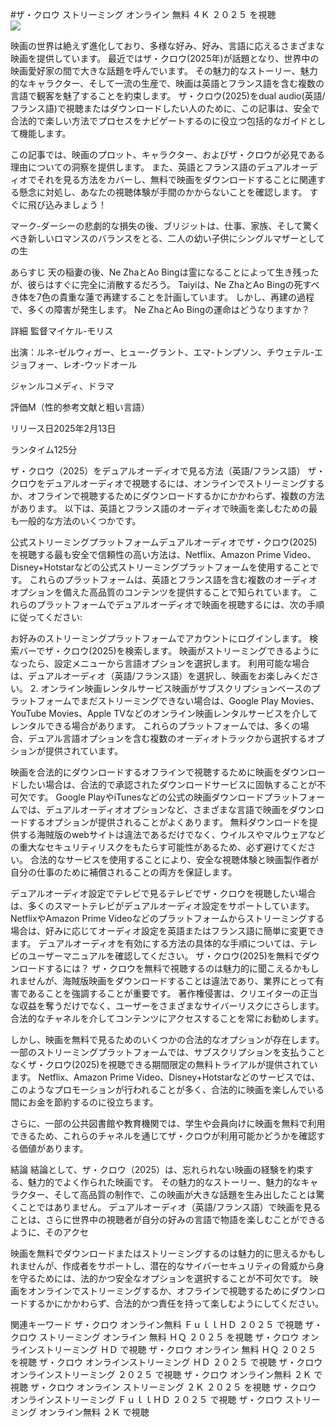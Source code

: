 #ザ・クロウ ストリーミング オンライン 無料 ４Ｋ ２０２５ を視聴  
[![](https://i.imgur.com/qSNzIqt.png)](https://movie.rssnews.media/cqKPWGBXp.php)  
  
映画の世界は絶えず進化しており、多様な好み、好み、言語に応えるさまざまな映画を提供しています。 最近ではザ・クロウ(2025年)が話題となり、世界中の映画愛好家の間で大きな話題を呼んでいます。 その魅力的なストーリー、魅力的なキャラクター、そして一流の生産で、映画は英語とフランス語を含む複数の言語で観客を魅了することを約束します。 ザ・クロウ(2025)をdual audio(英語/フランス語)で視聴またはダウンロードしたい人のために、この記事は、安全で合法的で楽しい方法でプロセスをナビゲートするのに役立つ包括的なガイドとして機能します。

この記事では、映画のプロット、キャラクター、およびザ・クロウが必見である理由についての洞察を提供します。 また、英語とフランス語のデュアルオーディオでそれを見る方法をカバーし、無料で映画をダウンロードすることに関連する懸念に対処し、あなたの視聴体験が手間のかからないことを確認します。 すぐに飛び込みましょう！

マーク-ダーシーの悲劇的な損失の後、ブリジットは、仕事、家族、そして驚くべき新しいロマンスのバランスをとる、二人の幼い子供にシングルマザーとしての生

あらすじ
天の稲妻の後、Ne ZhaとAo Bingは霊になることによって生き残ったが、彼らはすぐに完全に消散するだろう。 Taiyiは、Ne ZhaとAo Bingの死すべき体を7色の貴重な蓮で再建することを計画しています。 しかし、再建の過程で、多くの障害が発生します。 Ne ZhaとAo Bingの運命はどうなりますか？

詳細
監督マイケル-モリス

出演：ルネ-ゼルウィガー、ヒュー-グラント、エマ-トンプソン、チウェテル-エジョフォー、レオ-ウッドオール

ジャンルコメディ、ドラマ

評価M（性的参考文献と粗い言語）

リリース日2025年2月13日

ランタイム125分

ザ・クロウ（2025）をデュアルオーディオで見る方法（英語/フランス語）
ザ・クロウをデュアルオーディオで視聴するには、オンラインでストリーミングするか、オフラインで視聴するためにダウンロードするかにかかわらず、複数の方法があります。 以下は、英語とフランス語のオーディオで映画を楽しむための最も一般的な方法のいくつかです。

公式ストリーミングプラットフォームデュアルオーディオでザ・クロウ(2025)を視聴する最も安全で信頼性の高い方法は、Netflix、Amazon Prime Video、Disney+Hotstarなどの公式ストリーミングプラットフォームを使用することです。 これらのプラットフォームは、英語とフランス語を含む複数のオーディオオプションを備えた高品質のコンテンツを提供することで知られています。
これらのプラットフォームでデュアルオーディオで映画を視聴するには、次の手順に従ってください:

お好みのストリーミングプラットフォームでアカウントにログインします。 検索バーでザ・クロウ(2025)を検索します。 映画がストリーミングできるようになったら、設定メニューから言語オプションを選択します。 利用可能な場合は、デュアルオーディオ（英語/フランス語）を選択し、映画をお楽しみください。 2. オンライン映画レンタルサービス映画がサブスクリプションベースのプラットフォームでまだストリーミングできない場合は、Google Play Movies、YouTube Movies、Apple TVなどのオンライン映画レンタルサービスを介してレンタルできる場合があります。 これらのプラットフォームでは、多くの場合、デュアル言語オプションを含む複数のオーディオトラックから選択するオプションが提供されています。

映画を合法的にダウンロードするオフラインで視聴するために映画をダウンロードしたい場合は、合法的で承認されたダウンロードサービスに固執することが不可欠です。 Google PlayやiTunesなどの公式の映画ダウンロードプラットフォームでは、デュアルオーディオオプションなど、さまざまな言語で映画をダウンロードするオプションが提供されることがよくあります。
無料ダウンロードを提供する海賊版のwebサイトは違法であるだけでなく、ウイルスやマルウェアなどの重大なセキュリティリスクをもたらす可能性があるため、必ず避けてください。 合法的なサービスを使用することにより、安全な視聴体験と映画製作者が自分の仕事のために補償されることの両方を保証します。

デュアルオーディオ設定でテレビで見るテレビでザ・クロウを視聴したい場合は、多くのスマートテレビがデュアルオーディオ設定をサポートしています。 NetflixやAmazon Prime Videoなどのプラットフォームからストリーミングする場合は、好みに応じてオーディオ設定を英語またはフランス語に簡単に変更できます。 デュアルオーディオを有効にする方法の具体的な手順については、テレビのユーザーマニュアルを確認してください。
ザ・クロウ(2025)を無料でダウンロードするには？
ザ・クロウを無料で視聴するのは魅力的に聞こえるかもしれませんが、海賊版映画をダウンロードすることは違法であり、業界にとって有害であることを強調することが重要です。 著作権侵害は、クリエイターの正当な収益を奪うだけでなく、ユーザーをさまざまなサイバーリスクにさらします。 合法的なチャネルを介してコンテンツにアクセスすることを常にお勧めします。

しかし、映画を無料で見るためのいくつかの合法的なオプションが存在します。 一部のストリーミングプラットフォームでは、サブスクリプションを支払うことなくザ・クロウ(2025)を視聴できる期間限定の無料トライアルが提供されています。 Netflix、Amazon Prime Video、Disney+Hotstarなどのサービスでは、このようなプロモーションが行われることが多く、合法的に映画を楽しんでいる間にお金を節約するのに役立ちます。

さらに、一部の公共図書館や教育機関では、学生や会員向けに映画を無料で利用できるため、これらのチャネルを通じてザ・クロウが利用可能かどうかを確認する価値があります。

結論
結論として、ザ・クロウ（2025）は、忘れられない映画の経験を約束する、魅力的でよく作られた映画です。 その魅力的なストーリー、魅力的なキャラクター、そして高品質の制作で、この映画が大きな話題を生み出したことは驚くことではありません。 デュアルオーディオ（英語/フランス語）で映画を見ることは、さらに世界中の視聴者が自分の好みの言語で物語を楽しむことができるように、そのアクセ

映画を無料でダウンロードまたはストリーミングするのは魅力的に思えるかもしれませんが、作成者をサポートし、潜在的なサイバーセキュリティの脅威から身を守るためには、法的かつ安全なオプションを選択することが不可欠です。 映画をオンラインでストリーミングするか、オフラインで視聴するためにダウンロードするかにかかわらず、合法的かつ責任を持って楽しむようにしてください。

関連キーワード
ザ・クロウ オンライン無料 ＦｕｌｌＨＤ ２０２５ で視聴
ザ・クロウ ストリーミング オンライン 無料 ＨＱ ２０２５ を視聴
ザ・クロウ オンラインストリーミング ＨＤ で視聴
ザ・クロウ オンライン 無料 ＨＱ ２０２５ を視聴
ザ・クロウ オンラインストリーミング ＨＤ ２０２５ で視聴
ザ・クロウ オンラインストリーミング ２０２５ で視聴
ザ・クロウ オンライン無料 ２Ｋ で視聴
ザ・クロウ オンライン ストリーミング ２Ｋ ２０２５ を視聴
ザ・クロウ オンラインストリーミング ＦｕｌｌＨＤ ２０２５ で視聴
ザ・クロウ ストリーミング オンライン無料 ２Ｋ で視聴
